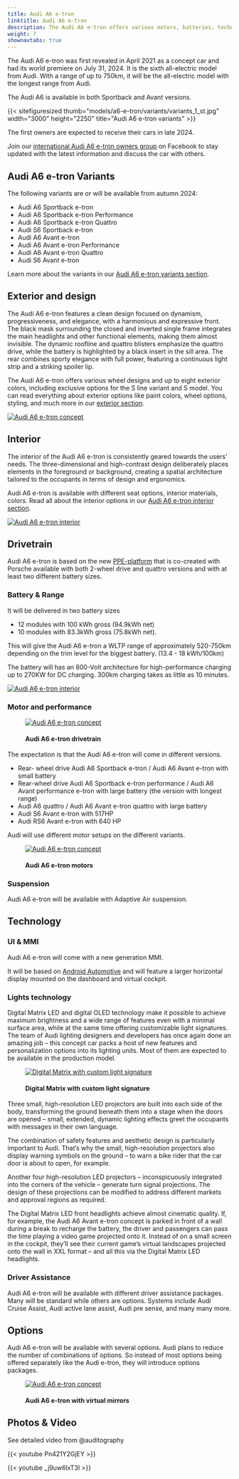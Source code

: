 ```yaml
---
title: Audi A6 e-tron
linktitle: Audi A6 e-tron
description: The Audi A6 e-tron offers various motors, batteries, technology, and design options, with a range of up to 750km.
weight: 7
shownavtabs: true
---
```

<!-- markdownlint-disable MD033 -->

The Audi A6 e-tron was first revealed in April 2021 as a concept car and had its world premiere on July 31, 2024. It is the sixth all-electric model from Audi. With a range of up to 750km, it will be the all-electric model with the longest range from Audi.

The Audi A6 is available in both Sportback and Avant versions.

{{< sitefiguresized thumb="models/a6-e-tron/variants/variants_1_st.jpg" width="3000" height="2250" title="Audi A6 e-tron variants" >}}

The first owners are expected to receive their cars in late 2024.

Join our [international Audi A6 e-tron owners group](https://www.facebook.com/groups/5590477234297637) on Facebook to stay updated with the latest information and discuss the car with others.

## Audi A6 e-tron Variants

The following variants are or will be available from autumn 2024:

- Audi A6 Sportback e-tron
- Audi A6 Sportback e-tron Performance
- Audi A6 Sportback e-tron Quattro
- Audi S6 Sportback e-tron
- Audi A6 Avant e-tron
- Audi A6 Avant e-tron Performance
- Audi A6 Avant e-tron Quattro
- Audi S6 Avant e-tron

Learn more about the variants in our [Audi A6 e-tron variants section](variants/).


## Exterior and design

The Audi A6 e-tron features a clean design focused on dynamism, progressiveness, and elegance, with a harmonious and expressive front. The black mask surrounding the closed and inverted single frame integrates the main headlights and other functional elements, 
making them almost invisible. The dynamic roofline and quattro blisters emphasize the quattro drive, while the battery is highlighted by a black insert in the sill area. The rear combines sporty elegance with full power, featuring a continuous light strip and a striking spoiler lip. 

The Audi A6 e-tron offers various wheel designs and up to eight exterior colors, including exclusive options for the S line variant and S model. You can read everything about exterior options like paint colors, wheel options, styling, and much more in our [exterior section](exterior/).

<a href="exterior"><img src="https://media.electrichasgoneaudi.net/multimedia/models/a6-e-tron/exterior/paint/malpeloblue_4_st.jpg" class="img-fluid" alt="Audi A6 e-tron concept" title="Audi A6 e-tron concept"></a>

## Interior

The interior of the Audi A6 e-tron is consistently geared towards the users’ needs. The
three-dimensional and high-contrast design deliberately places elements in the foreground or
background, creating a spatial architecture tailored to the occupants in terms of design and
ergonomics.

Audi A6 e-tron is available with different seat options, interior materials, colors. Read all about the interior options in our [Audi A6 e-tron interior section](interior/).

<a href="interior"><img src="https://media.electrichasgoneaudi.net/multimedia/models/a6-e-tron/interior/seats/seatconfig_pwo_2_st.jpg" class="img-fluid" alt="Audi A6 e-tron interior" title="Audi A6 e-tron interior"></a>

## Drivetrain

Audi A6 e-tron is based on the new [PPE-platform](../../technology/bev-platforms/ppe/) that is co-created with Porsche available with both 2-wheel drive and quattro versions and with at least two different battery sizes.

### Battery & Range

It will be delivered in two battery sizes

- 12 modules with 100 kWh gross (94.9kWh net)
- 10 modules with 83.3kWh gross (75.8kWh net).

This will give the Audi A6 e-tron a WLTP range of approximately 520-750km depending on the trim level for the biggest battery. (13.4 - 18 kWh/100km)

The battery will has an 800-Volt architecture for high-performance charging up to 270KW for DC charging. 300km charging takes as little as 10 minutes.

<a href="drivetrain/battery"><img src="https://media.electrichasgoneaudi.net/multimedia/models/a6-e-tron/battery_st.png" class="img-fluid" alt="Audi A6 e-tron interior" title="Audi A6 e-tron interior"></a>


### Motor and performance

<figure>
    <a href="https://media.electrichasgoneaudi.net/multimedia/technology/bev-platforms/ppe/drivetrain.jpg">
        <img src="https://media.electrichasgoneaudi.net/multimedia/technology/bev-platforms/ppe/drivetrains.jpg" class="img-fluid" alt="Audi A6 e-tron concept" title="Audi A6 e-tron concept">
    </a>
     <figcaption><h4>Audi A6 e-tron drivetrain</h4></figcaption>
</figure>

The expectation is that the Audi A6 e-tron will come in different versions.

- Rear- wheel drive Audi A6 Sportback e-tron / Audi A6 Avant e-tron with small battery 
- Rear-wheel drive Audi A6 Sportback e-tron performance / Audi A6 Avant performance e-tron with large battery (the version with longest range)
- Audi A6 quattro / Audi A6 Avant e-tron quattro with large battery 
- Audi S6 Avant e-tron with 517HP
- Audi RS6 Avant e-tron with 640 HP

Audi will use different motor setups on the different variants.

<figure>
    <a href="https://media.electrichasgoneaudi.net/multimedia/models/a6-e-tron/motors.jpg">
        <img src="https://media.electrichasgoneaudi.net/multimedia/models/a6-e-tron/motors_mt.jpg" class="img-fluid" alt="Audi A6 e-tron concept" title="Audi A6 e-tron motors">
    </a>
     <figcaption><h4>Audi A6 e-tron motors</h4></figcaption>
</figure>

### Suspension

Audi A6 e-tron will be available with Adaptive Air suspension.

## Technology

### UI & MMI

Audi A6 e-tron will come with a new generation MMI.

It will be based on  [Android Automotive](https://source.android.com/devices/automotive/start/what_automotive) and will feature
a larger horizontal display mounted on the dashboard and virtual cockpit.

### Lights technology

Digital Matrix LED and digital OLED technology make it possible to achieve maximum brightness and a wide range of features even with a minimal surface area, while at the same time offering customizable light signatures. The team of Audi lighting designers and developers has once again done an amazing job – this concept car packs a host of new features and personalization options into its lighting units. Most of them are expected to be available in the production model.

<figure>
    <a href="https://media.electrichasgoneaudi.net/multimedia/models/a6-e-tron/a6-etron-8.jpg">
        <img src="https://media.electrichasgoneaudi.net/multimedia/models/a6-e-tron/a6-etron-8s.jpg" class="img-fluid" alt="Digital Matrix with custom light signature" title="Digital Matrix with custom light signature">
    </a>
    <figcaption><h4>Digital Matrix with custom light signature</h4></figcaption>
</figure>

Three small, high-resolution LED projectors are built into each side of the body, transforming the ground beneath them into a stage when the doors are opened – small, extended, dynamic lighting effects greet the occupants with messages in their own language.

The combination of safety features and aesthetic design is particularly important to Audi. That’s why the small, high-resolution projectors also display warning symbols on the ground – to warn a bike rider that the car door is about to open, for example.

Another four high-resolution LED projectors – inconspicuously integrated into the corners of the vehicle – generate turn signal projections. The design of these projections can be modified to address different markets and approval regions as required.

The Digital Matrix LED front headlights achieve almost cinematic quality. If, for example, the Audi A6 Avant e-tron concept is parked in front of a wall during a break to recharge the battery, the driver and passengers can pass the time playing a video game projected onto it. Instead of on a small screen in the cockpit, they’ll see their current game’s virtual landscapes projected onto the wall in XXL format – and all this via the Digital Matrix LED headlights.

### Driver Assistance

Audi A6 e-tron will be available with different driver assistance packages. Many will be standard while others are options. 
Systems include Audi Cruise Assist, Audi active lane assist, Audi pre sense, and many many more.

## Options

Audi A6 e-tron will be available with several options. Audi plans to reduce the number of combinations of options. So instead of most options being offered separately like the Audi e-tron, they will introduce options packages.

<figure>
    <a href="https://media.electrichasgoneaudi.net/multimedia/models/a6-e-tron/a6-etron-5.jpg">
        <img src="https://media.electrichasgoneaudi.net/multimedia/models/a6-e-tron/a6-etron-5s.jpg" class="img-fluid" alt="Audi A6 e-tron concept" title="Audi A6 e-tron concept">
    </a>
    <figcaption><h4>Audi A6 e-tron with virtual mirrors</h4></figcaption>
</figure>

## Photos & Video

See detailed video from @auditography

{{< youtube Pn421Y2GjEY >}}


{{< youtube _j9uw6lxT3I >}}
